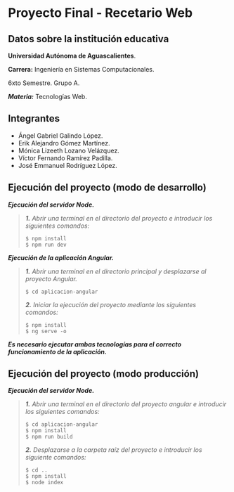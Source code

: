 # Proyecto Final - Recetario Web

## Datos sobre la institución educativa
**Universidad Autónoma de Aguascalientes**.

**Carrera:** Ingeniería en Sistemas Computacionales.

6xto Semestre. Grupo A.

***Materia:*** Tecnologías Web.

## Integrantes
- Ángel Gabriel Galindo López.
- Erik Alejandro Gómez Martínez.
- Mónica Lizeeth Lozano Velázquez.
- Víctor Fernando Ramírez Padilla.
- José Emmanuel Rodríguez López.

## Ejecución del proyecto (modo de desarrollo)
_**Ejecución del servidor Node.**_

>_**1.** Abrir una terminal en el directorio del proyecto e introducir los siguientes comandos:_
>```
>$ npm install
>$ npm run dev
>```

_**Ejecución de la aplicación Angular.**_
>_**1.** Abrir una terminal en el directorio principal y desplazarse al proyecto Angular._
>```
>$ cd aplicacion-angular
>```
>
>_**2.** Iniciar la ejecución del proyecto mediante los siguientes comandos:_
>```
>$ npm install
>$ ng serve -o
>```
_**Es necesario ejecutar ambas tecnologías para el correcto funcionamiento de la aplicación.**_

## Ejecución del proyecto (modo producción)
_**Ejecución del servidor Node.**_
>_**1.** Abrir una terminal en el directorio del proyecto angular e introducir los siguientes comandos:_
>```
>$ cd aplicacion-angular
>$ npm install
>$ npm run build
>```
>_**2.** Desplazarse a la carpeta raíz del proyecto e introducir los siguiente comandos:_
>```
>$ cd ..
>$ npm install
>$ node index
>```
